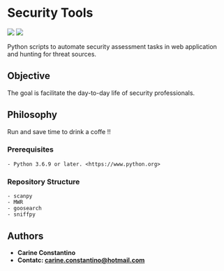 # Security Tools 

<img src="https://img.shields.io/badge/Security__Tools-v1.0--2020-green" />
<img src="https://img.shields.io/badge/python-v3.6.9-blue" />

Python scripts to automate security assessment tasks in web application and hunting for threat sources. 

## Objective

The goal is facilitate the day-to-day life of security professionals.


## Philosophy

Run and save time to drink a coffe !! 

### Prerequisites

```
- Python 3.6.9 or later. <https://www.python.org>
```

### Repository Structure

```
- scanpy
- MWR
- goosearch
- sniffpy
```

## Authors

* **Carine Constantino** 
* **Contatc: carine.constantino@hotmail.com**
